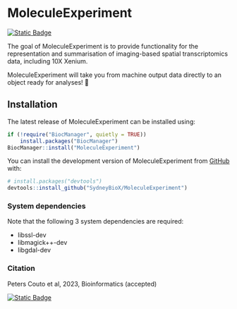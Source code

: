 # MoleculeExperiment

<!-- badges: start -->
[![Static Badge](https://img.shields.io/badge/BIOCONDUCTOR%20TUTORIAL-%23001F3F)](https://bioconductor.org/packages/release/bioc/vignettes/MoleculeExperiment/inst/doc/MoleculeExperiment.html)
<!-- badges: end -->

The goal of MoleculeExperiment is to provide functionality for the representation and summarisation of imaging-based spatial transcriptomics data, including 10X Xenium. 

MoleculeExperiment will take you from machine output data directly to an object ready for analyses! 🚀

## Installation

The latest release of MoleculeExperiment can be installed using:

```r
if (!require("BiocManager", quietly = TRUE))
    install.packages("BiocManager")
BiocManager::install("MoleculeExperiment")
```

You can install the development version of MoleculeExperiment from [GitHub](https://github.com/) with:

``` r
# install.packages("devtools")
devtools::install_github("SydneyBioX/MoleculeExperiment")
```
### System dependencies
Note that the following 3 system dependencies are required:
* libssl-dev
* libmagick++-dev
* libgdal-dev

### Citation
Peters Couto et al, 2023, Bioinformatics (accepted)

[![Static Badge](https://img.shields.io/badge/PREPRINT-darkgreen)](https://www.biorxiv.org/content/10.1101/2023.05.16.541040v1#:~:text=MoleculeExperiment%20enables%20consistent%20infrastructure%20for,transcriptomics%20data%20in%20Bioconductor%20%7C%20bioRxiv)
